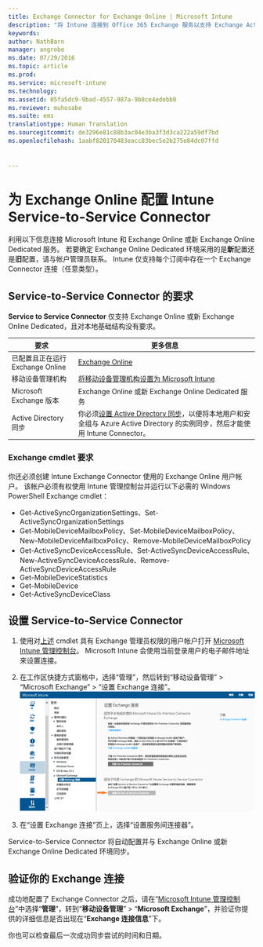 ```yaml
---
title: Exchange Connector for Exchange Online | Microsoft Intune
description: "将 Intune 连接到 Office 365 Exchange 服务以支持 Exchange ActiveSync 移动设备管理 (MDM)。"
keywords: 
author: NathBarn
manager: angrobe
ms.date: 07/29/2016
ms.topic: article
ms.prod: 
ms.service: microsoft-intune
ms.technology: 
ms.assetid: 05fa5dc9-9bad-4557-987a-9b8ce4edebb0
ms.reviewer: muhosabe
ms.suite: ems
translationtype: Human Translation
ms.sourcegitcommit: de3296e81c88b3ac04e3ba3f3d3ca222a59df7bd
ms.openlocfilehash: 1aabf820170483eacc83bec5e2b275e84dc07ffd


---
```


# 为 Exchange Online 配置 Intune Service-to-Service Connector

利用以下信息连接 Microsoft Intune 和 Exchange Online 或新 Exchange Online Dedicated 服务。 若要确定 Exchange Online Dedicated 环境采用的是**新**配置还是**旧**配置，请与帐户管理员联系。 Intune 仅支持每个订阅中存在一个 Exchange Connector 连接（任意类型）。

## Service-to-Service Connector 的要求
**Service to Service Connector** 仅支持 Exchange Online 或新 Exchange Online Dedicated，且对本地基础结构没有要求。

|要求|更多信息|
|---------------|--------------------|
|已配置且正在运行 Exchange Online|[Exchange Online](https://technet.microsoft.com/library/jj200580.aspx) |
|移动设备管理机构| [将移动设备管理机构设置为 Microsoft Intune](get-ready-to-enroll-devices-in-microsoft-intune.md#set-mobile-device-management-authority)|
|Microsoft Exchange 版本|Exchange Online 或新 Exchange Online Dedicated 服务|
|Active Directory 同步|你必须[设置 Active Directory 同步](/intune/get-started/start-with-a-paid-subscription-to-microsoft-intune-step-3)，以便将本地用户和安全组与 Azure Active Directory 的实例同步，然后才能使用 Intune Connector。|

### Exchange cmdlet 要求

你还必须创建 Intune Exchange Connector 使用的 Exchange Online 用户帐户。 该帐户必须有权使用 Intune 管理控制台并运行以下必需的 Windows PowerShell Exchange cmdlet：

 - Get-ActiveSyncOrganizationSettings、Set-ActiveSyncOrganizationSettings
 - Get-MobileDeviceMailboxPolicy、Set-MobileDeviceMailboxPolicy、New-MobileDeviceMailboxPolicy、Remove-MobileDeviceMailboxPolicy
 - Get-ActiveSyncDeviceAccessRule、Set-ActiveSyncDeviceAccessRule、New-ActiveSyncDeviceAccessRule、Remove-ActiveSyncDeviceAccessRule
 - Get-MobileDeviceStatistics
 - Get-MobileDevice
 - Get-ActiveSyncDeviceClass

## 设置 Service-to-Service Connector

1. 使用对[上述](#exchange-cmdlet-requirements) cmdlet 具有 Exchange 管理员权限的用户帐户打开 [Microsoft Intune 管理控制台](http://manage.microsoft.com)。 Microsoft Intune 会使用当前登录用户的电子邮件地址来设置连接。

2.  在工作区快捷方式窗格中，选择“管理”，然后转到“移动设备管理” > “Microsoft Exchange” > “设置 Exchange 连接”。
![“设置 Service To Service Connector”页](../media/intunesa5cservicetoserviceconnector.png)

3.  在“设置 Exchange 连接”页上，选择“设置服务间连接器”。


Service-to-Service Connector 将自动配置并与 Exchange Online 或新 Exchange Online Dedicated 环境同步。

## 验证你的 Exchange 连接

成功地配置了 Exchange Connector 之后，请在“[Microsoft Intune 管理控制台](http://manage.microsoft.com)”中选择“**管理**”，转到“**移动设备管理**” > “**Microsoft Exchange**”，并验证你提供的详细信息是否出现在“**Exchange 连接信息**”下。

你也可以检查最后一次成功同步尝试的时间和日期。



<!--HONumber=Jul16_HO5-->


